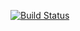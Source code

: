 [![Build Status](https://travis-ci.org/oiudhn4bds95hyso4u/calculator-javafx.svg?branch=master)](https://travis-ci.org/oiudhn4bds95hyso4u/calculator-javafx)

<blockquote class="imgur-embed-pub" lang="en" data-id="a/c8NEH"><a href="//imgur.com/c8NEH"></a></blockquote><script async src="//s.imgur.com/min/embed.js" charset="utf-8"></script>

